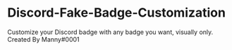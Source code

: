 # Discord-Fake-Badge-Customization
Customize your Discord badge with any badge you want, visually only. Created By Manny#0001
